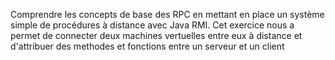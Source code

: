Comprendre les concepts de base des RPC en mettant en place un système simple de procédures à distance avec Java RMI.
Cet exercice nous a permet de connecter deux machines vertuelles entre eux à distance et d'attribuer des methodes et fonctions entre un serveur et un client
